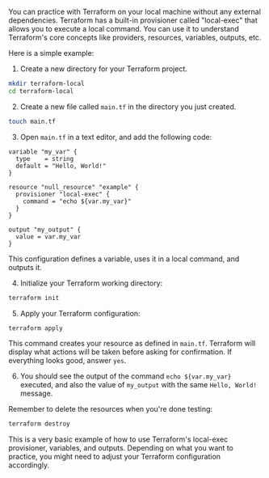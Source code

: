 You can practice with Terraform on your local machine without any external dependencies. Terraform has a built-in provisioner called "local-exec" that allows you to execute a local command. You can use it to understand Terraform's core concepts like providers, resources, variables, outputs, etc.

Here is a simple example:

1. Create a new directory for your Terraform project.

```bash
mkdir terraform-local
cd terraform-local
```

2. Create a new file called `main.tf` in the directory you just created.

```bash
touch main.tf
```

3. Open `main.tf` in a text editor, and add the following code:

```hcl
variable "my_var" {
  type    = string
  default = "Hello, World!"
}

resource "null_resource" "example" {
  provisioner "local-exec" {
    command = "echo ${var.my_var}"
  }
}

output "my_output" {
  value = var.my_var
}
```
This configuration defines a variable, uses it in a local command, and outputs it.

4. Initialize your Terraform working directory:

```bash
terraform init
```

5. Apply your Terraform configuration:

```bash
terraform apply
```

This command creates your resource as defined in `main.tf`. Terraform will display what actions will be taken before asking for confirmation. If everything looks good, answer `yes`.

6. You should see the output of the command `echo ${var.my_var}` executed, and also the value of `my_output` with the same `Hello, World!` message.

Remember to delete the resources when you're done testing:

```bash
terraform destroy
```

This is a very basic example of how to use Terraform's local-exec provisioner, variables, and outputs. Depending on what you want to practice, you might need to adjust your Terraform configuration accordingly.
